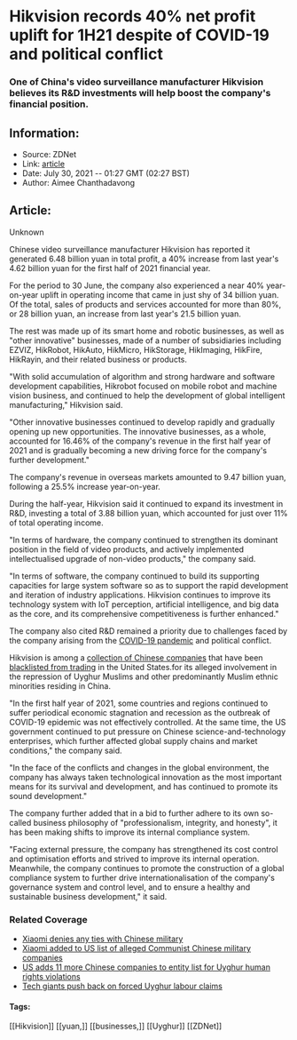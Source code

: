 # Hikvision records 40% net profit uplift for 1H21 despite of COVID-19 and political conflict
### One of China's video surveillance manufacturer Hikvision believes its R&D investments will help boost the company's financial position.

## Information:
+ Source: ZDNet
+ Link: [article](https://www.zdnet.com/article/hikvision-records-40-net-profit-uplift-for-1h21-despite-of-covid-19-and-political-conflict/)
+ Date: July 30, 2021 -- 01:27 GMT (02:27 BST)
+ Author: Aimee Chanthadavong


## Article:
Unknown

Chinese video surveillance manufacturer Hikvision has reported it generated 6.48 billion yuan in total profit, a 40% increase from last year's 4.62 billion yuan for the first half of 2021 financial year.

For the period to 30 June, the company also experienced a near 40% year-on-year uplift in operating income that came in just shy of 34 billion yuan. Of the total, sales of products and services accounted for more than 80%, or 28 billion yuan, an increase from last year's 21.5 billion yuan. 

The rest was made up of its smart home and robotic businesses, as well as "other innovative" businesses, made of a number of subsidiaries including EZVIZ, HikRobot, HikAuto, HikMicro, HikStorage, HikImaging, HikFire, HikRayin, and their related business or products.

"With solid accumulation of algorithm and strong hardware and software development capabilities, Hikrobot focused on mobile robot and machine vision business, and continued to help the development of global intelligent manufacturing," Hikvision said.

"Other innovative businesses continued to develop rapidly and gradually opening up new opportunities. The innovative businesses, as a whole, accounted for 16.46% of the company's revenue in the first half year of 2021 and is gradually becoming a new driving force for the company's further development."

The company's revenue in overseas markets amounted to 9.47 billion yuan, following a 25.5% increase year-on-year. 

During the half-year, Hikvision said it continued to expand its investment in R&D, investing a total of 3.88 billion yuan, which accounted for just over 11% of total operating income. 






"In terms of hardware, the company continued to strengthen its dominant position in the field of video products, and actively implemented intellectualised upgrade of non-video products," the company said.

"In terms of software, the company continued to build its supporting capacities for large system software so as to support the rapid development and iteration of industry applications. Hikvision continues to improve its technology system with IoT perception, artificial intelligence, and big data as the core, and its comprehensive competitiveness is further enhanced."

The company also cited R&D remained a priority due to challenges faced by the company arising from the [COVID-19 pandemic](https://www.zdnet.com/topic/coronavirus-business-and-technology-in-a-pandemic/) and political conflict. 

Hikvision is among a [collection of Chinese companies](https://www.zdnet.com/article/us-adds-seven-chinese-supercomputing-organisations-onto-entity-list/) that have been [blacklisted from trading](https://www.zdnet.com/article/us-blacklists-28-chinese-entities-over-treatment-of-uyghur-muslims-hikivision-and-dahua-among-them/) in the United States.for its alleged involvement in the repression of Uyghur Muslims and other predominantly Muslim ethnic minorities residing in China. 

"In the first half year of 2021, some countries and regions continued to suffer periodical economic stagnation and recession as the outbreak of COVID-19 epidemic was not effectively controlled. At the same time, the US government continued to put pressure on Chinese science-and-technology enterprises, which further affected global supply chains and market conditions," the company said.

"In the face of the conflicts and changes in the global environment, the company has always taken technological innovation as the most important means for its survival and development, and has continued to promote its sound development."

The company further added that in a bid to further adhere to its own so-called business philosophy of "professionalism, integrity, and honesty", it has been making shifts to improve its internal compliance system. 

"Facing external pressure, the company has strengthened its cost control and optimisation efforts and strived to improve its internal operation. Meanwhile, the company continues to promote the construction of a global compliance system to further drive internationalisation of the company's governance system and control level, and to ensure a healthy and sustainable business development," it said.

### Related Coverage

* [Xiaomi denies any ties with Chinese military](https://www.zdnet.com/article/xiaomi-denies-any-ties-with-chinese-military/)
* [Xiaomi added to US list of alleged Communist Chinese military companies](https://www.zdnet.com/article/xiaomi-added-to-us-list-of-alleged-communist-chinese-military-companies/)
* [US adds 11 more Chinese companies to entity list for Uyghur human rights violations](https://www.zdnet.com/article/us-adds-11-more-chinese-companies-to-entity-list-for-uyghur-human-rights-violations/)
* [Tech giants push back on forced Uyghur labour claims](https://www.zdnet.com/article/tech-giants-push-back-on-forced-uyghur-labour-claims/)





#### Tags:
[[Hikvision]] [[yuan,]] [[businesses,]] [[Uyghur]] [[ZDNet]]
